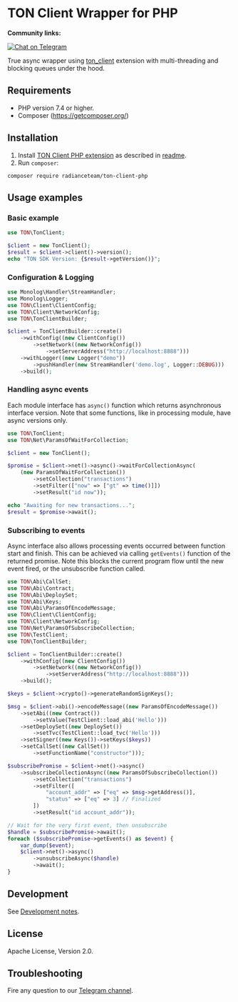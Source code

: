 ﻿# TON Client Wrapper for PHP

**Community links:**

[![Chat on Telegram](https://img.shields.io/badge/chat-on%20telegram-9cf.svg)](https://t.me/RADIANCE_TON_SDK)

True async wrapper using [ton_client](https://github.com/radianceteam/ton-client-php-ext/) 
extension with multi-threading and blocking queues under the hood.

## Requirements

 - PHP version 7.4 or higher.
 - Composer (https://getcomposer.org/)

## Installation

1. Install [TON Client PHP extension](https://github.com/radianceteam/ton-client-php-ext) as described 
   in [readme](https://github.com/radianceteam/ton-client-php-ext/blob/master/install.md).
2. Run `composer`: 

```shell
composer require radianceteam/ton-client-php
```

## Usage examples

### Basic example

```php
use TON\TonClient;

$client = new TonClient();
$result = $client->client()->version();
echo "TON SDK Version: {$result->getVersion()}";
```

### Configuration & Logging

```php
use Monolog\Handler\StreamHandler;
use Monolog\Logger;
use TON\Client\ClientConfig;
use TON\Client\NetworkConfig;
use TON\TonClientBuilder;

$client = TonClientBuilder::create()
    ->withConfig((new ClientConfig())
        ->setNetwork((new NetworkConfig())
            ->setServerAddress("http://localhost:8888")))
    ->withLogger((new Logger("demo"))
        ->pushHandler(new StreamHandler('demo.log', Logger::DEBUG)))
    ->build();
```

### Handling async events

Each module interface has `async()` function which returns asynchronous
interface version. Note that some functions, like in processing module,
have async versions only. 

```php
use TON\TonClient;
use TON\Net\ParamsOfWaitForCollection;

$client = new TonClient();

$promise = $client->net()->async()->waitForCollectionAsync(
    (new ParamsOfWaitForCollection())
        ->setCollection("transactions")
        ->setFilter(["now" => ["gt" => time()]])
        ->setResult("id now"));

echo "Awaiting for new transactions...";
$result = $promise->await();
```

### Subscribing to events

Async interface also allows processing events occurred between function start and finish.
This can be achieved via calling `getEvents()` function of the returned promise.
Note this blocks the current program flow until the new event fired,
or the unsubscribe function called.

```php
use TON\Abi\CallSet;
use TON\Abi\Contract;
use TON\Abi\DeploySet;
use TON\Abi\Keys;
use TON\Abi\ParamsOfEncodeMessage;
use TON\Client\ClientConfig;
use TON\Client\NetworkConfig;
use TON\Net\ParamsOfSubscribeCollection;
use TON\TestClient;
use TON\TonClientBuilder;

$client = TonClientBuilder::create()
    ->withConfig((new ClientConfig())
        ->setNetwork((new NetworkConfig())
            ->setServerAddress("http://localhost:8888")))
    ->build();

$keys = $client->crypto()->generateRandomSignKeys();

$msg = $client->abi()->encodeMessage((new ParamsOfEncodeMessage())
    ->setAbi((new Contract())
        ->setValue(TestClient::load_abi('Hello')))
    ->setDeploySet((new DeploySet())
        ->setTvc(TestClient::load_tvc('Hello')))
    ->setSigner((new Keys())->setKeys($keys))
    ->setCallSet((new CallSet())
        ->setFunctionName("constructor")));

$subscribePromise = $client->net()->async()
    ->subscribeCollectionAsync((new ParamsOfSubscribeCollection())
        ->setCollection("transactions")
        ->setFilter([
            "account_addr" => ["eq" => $msg->getAddress()],
            "status" => ["eq" => 3] // Finalized
        ])
        ->setResult("id account_addr"));

// Wait for the very first event, then unsubscribe
$handle = $subscribePromise->await();
foreach ($subscribePromise->getEvents() as $event) {
    var_dump($event);
    $client->net()->async()
        ->unsubscribeAsync($handle)
        ->await();
}
```
 
## Development

See [Development notes](development.md).

## License

Apache License, Version 2.0.

## Troubleshooting

Fire any question to our [Telegram channel](https://t.me/RADIANCE_TON_SDK).